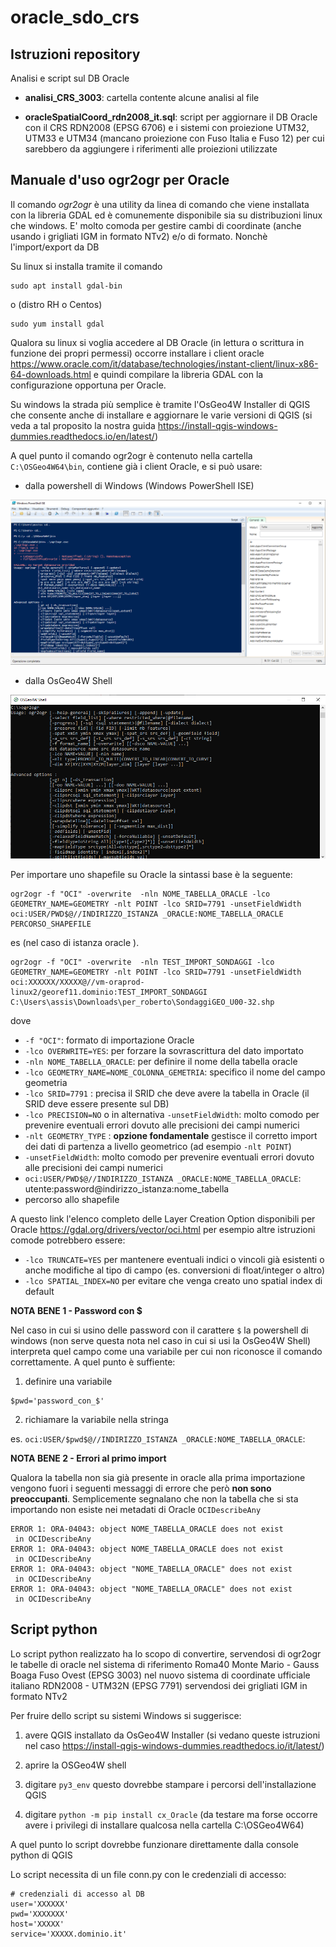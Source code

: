 # oracle_sdo_crs

Istruzioni repository
-----------------------------------------------------------------------

Analisi e script sul DB Oracle

- **analisi_CRS_3003**: cartella contente alcune analisi al file 

- **oracleSpatialCoord_rdn2008_it.sql**: script per aggiornare il DB Oracle con il CRS RDN2008 (EPSG 6706) e i sistemi con proiezione UTM32, UTM33 e UTM34 
(mancano proiezione con Fuso Italia e Fuso 12) per cui sarebbero da aggiungere i riferimenti alle proiezioni utilizzate



Manuale d'uso ogr2ogr per Oracle
-----------------------------------------------------------------------

Il comando *ogr2ogr* è una utility da linea di comando che viene installata con la libreria GDAL ed è comunemente disponibile sia su distribuzioni linux che windows. E' molto comoda per gestire cambi di coordinate (anche usando i grigliati IGM in formato NTv2) e/o di formato. Nonchè l'import/export da DB 

Su linux si installa tramite il comando 
    
```   
sudo apt install gdal-bin
```
o (distro RH o Centos) 
```
sudo yum install gdal
```

Qualora su linux si voglia accedere al DB Oracle (in lettura o scrittura in funzione dei propri permessi) occorre installare i client oracle https://www.oracle.com/it/database/technologies/instant-client/linux-x86-64-downloads.html e quindi compilare la libreria GDAL con la configurazione opportuna per Oracle. 


Su windows la strada più semplice è tramite l'OsGeo4W Installer di QGIS che consente anche di installare e aggiornare le varie versioni di QGIS (si veda a tal proposito la nostra guida https://install-qgis-windows-dummies.readthedocs.io/en/latest/)


A quel punto il comando ogr2ogr è contenuto nella cartella `C:\OSGeo4W64\bin`, contiene già i client Oracle, e si può usare:

- dalla powershell di Windows (Windows PowerShell ISE)

![wp](/img/windows_powershell.PNG)

- dalla OsGeo4W Shell 

![wp](/img/osgeo_shell.PNG)


Per importare uno shapefile su Oracle la sintassi base è la seguente:

```
ogr2ogr -f "OCI" -overwrite  -nln NOME_TABELLA_ORACLE -lco GEOMETRY_NAME=GEOMETRY -nlt POINT -lco SRID=7791 -unsetFieldWidth oci:USER/PWD$@//INDIRIZZO_ISTANZA _ORACLE:NOME_TABELLA_ORACLE PERCORSO_SHAPEFILE
```

es (nel caso di istanza oracle ). 

```
ogr2ogr -f "OCI" -overwrite  -nln TEST_IMPORT_SONDAGGI -lco GEOMETRY_NAME=GEOMETRY -nlt POINT -lco SRID=7791 -unsetFieldWidth oci:XXXXXX/XXXXX@//vm-oraprod-linux2/georef11.dominio:TEST_IMPORT_SONDAGGI C:\Users\assis\Downloads\per_roberto\SondaggiGEO_U00-32.shp
```

dove
- `-f "OCI"`: formato di importazione Oracle
- `-lco OVERWRITE=YES`: per forzare la sovrascrittura del dato importato
- `-nln NOME_TABELLA_ORACLE`: per definire il nome della tabella oracle
- `-lco GEOMETRY_NAME=NOME_COLONNA_GEMETRIA`: specifico il nome del campo geometria
- `-lco SRID=7791` : precisa il SRID che deve avere la tabella in Oracle (il SRID deve essere presente sul DB)
- `-lco PRECISION=NO` o in alternativa `-unsetFieldWidth`: molto comodo per prevenire eventuali errori dovuto alle precisioni dei campi numerici
- `-nlt GEOMETRY_TYPE` : **opzione fondamentale** gestisce il corretto import dei dati di partenza a livello geometrico (ad esempio `-nlt POINT`)
- `-unsetFieldWidth`: molto comodo per prevenire eventuali errori dovuto alle precisioni dei campi numerici
- `oci:USER/PWD$@//INDIRIZZO_ISTANZA _ORACLE:NOME_TABELLA_ORACLE`: utente:password@indirizzo_istanza:nome_tabella
- percorso allo shapefile

A questo link l'elenco completo delle Layer Creation Option disponibili per Oracle https://gdal.org/drivers/vector/oci.html per esempio altre istruzioni comode potrebbero essere: 
- `-lco TRUNCATE=YES` per mantenere eventuali indici o vincoli già esistenti o anche modifiche al tipo di campo (es. conversioni di float/integer o altro)
- `-lco SPATIAL_INDEX=NO` per evitare che venga creato uno spatial index di default

**NOTA BENE 1 - Password con $**

Nel caso in cui si usino delle password con il carattere `$` la powershell di windows (non serve questa nota nel caso in cui si usi la OsGeo4W Shell) interpreta quel campo come una variabile per cui non riconosce il comando correttamente. A quel punto è suffiente:

1) definire una variabile 

```
$pwd='password_con_$'
```

2) richiamare la variabile nella stringa 

es. `oci:USER/$pwd$@//INDIRIZZO_ISTANZA _ORACLE:NOME_TABELLA_ORACLE`: 


**NOTA BENE 2 - Errori al primo import**

Qualora la tabella non sia già presente in oracle alla prima importazione vengono fuori i seguenti messaggi di errore che però **non sono preoccupanti**. Semplicemente segnalano che non la tabella che si sta importando non esiste nei metadati di Oracle `OCIDescribeAny`

```
ERROR 1: ORA-04043: object NOME_TABELLA_ORACLE does not exist
 in OCIDescribeAny
ERROR 1: ORA-04043: object NOME_TABELLA_ORACLE does not exist
 in OCIDescribeAny
ERROR 1: ORA-04043: object "NOME_TABELLA_ORACLE" does not exist
 in OCIDescribeAny
ERROR 1: ORA-04043: object "NOME_TABELLA_ORACLE" does not exist
 in OCIDescribeAny
 ```


Script python
-----------------------------------------------------------------------

Lo script python realizzato ha lo scopo di convertire, servendosi di ogr2ogr le tabelle di oracle nel sistema di riferimento Roma40 Monte Mario - Gauss Boaga Fuso Ovest (EPSG 3003) nel nuovo sistema di coordinate ufficiale italiano RDN2008 - UTM32N (EPSG 7791) servendosi dei grigliati IGM in formato NTv2

Per fruire dello script su sistemi Windows si suggerisce:

1) avere QGIS installato da OsGeo4W Installer (si vedano queste istruzioni nel caso https://install-qgis-windows-dummies.readthedocs.io/it/latest/)

2) aprire la OSGeo4W shell 

3) digitare `py3_env` questo dovrebbe stampare i percorsi dell'installazione QGIS

4) digitare `python -m pip install cx_Oracle` (da testare ma forse occorre avere i privilegi di installare qualcosa nella cartella C:\OSGeo4W64)

A quel punto lo script dovrebbe funzionare direttamente dalla console python di QGIS

Lo script necessita di un file conn.py con le credenziali di accesso:

```
# credenziali di accesso al DB
user='XXXXXX'
pwd='XXXXXXX'
host='XXXXX'
service='XXXXX.dominio.it'

```
